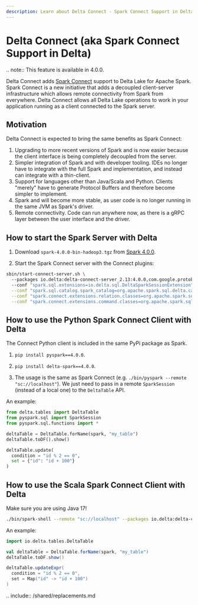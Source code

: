 ```yaml
---
description: Learn about Delta Connect - Spark Connect Support in Delta.
---
```


# Delta Connect (aka Spark Connect Support in Delta)

.. note:: This feature is available in <Delta> 4.0.0.

Delta Connect adds [Spark Connect](https://spark.apache.org/docs/latest/spark-connect-overview.html) support to Delta Lake for Apache Spark. Spark Connect is a new initiative that adds a decoupled client-server infrastructure which allows remote connectivity from Spark from everywhere. Delta Connect allows all Delta Lake operations to work in your application running as a client connected to the Spark server.

## Motivation

Delta Connect is expected to bring the same benefits as Spark Connect:

1. Upgrading to more recent versions of Spark and <Delta> is now easier because the client interface is being completely decoupled from the server.
2. Simpler integration of Spark and <Delta> with developer tooling. IDEs no longer have to integrate with the full Spark and <Delta> implementation, and instead can integrate with a thin-client.
3. Support for languages other than Java/Scala and Python. Clients "merely" have to generate Protocol Buffers and therefore become simpler to implement.
4. Spark and <Delta> will become more stable, as user code is no longer running in the same JVM as Spark's driver.
5. Remote connectivity. Code can run anywhere now, as there is a gRPC layer between the user interface and the driver.

## How to start the Spark Server with Delta

1. Download `spark-4.0.0-bin-hadoop3.tgz` from [Spark 4.0.0](https://archive.apache.org/dist/spark/spark-4.0.0).

2. Start the Spark Connect server with the <Delta> Connect plugins:

```bash
sbin/start-connect-server.sh \ 
  --packages io.delta:delta-connect-server_2.13:4.0.0,com.google.protobuf:protobuf-java:3.25.1 \ 
  --conf "spark.sql.extensions=io.delta.sql.DeltaSparkSessionExtension" \
  --conf "spark.sql.catalog.spark_catalog=org.apache.spark.sql.delta.catalog.DeltaCatalog" \
  --conf "spark.connect.extensions.relation.classes=org.apache.spark.sql.connect.delta.DeltaRelationPlugin" \
  --conf "spark.connect.extensions.command.classes=org.apache.spark.sql.connect.delta.DeltaCommandPlugin"
```

## How to use the Python Spark Connect Client with Delta

The <Delta> Connect Python client is included in the same PyPi package as <Delta> Spark.

1. `pip install pyspark==4.0.0`.

2. `pip install delta-spark==4.0.0`.

3. The usage is the same as Spark Connect (e.g. `./bin/pyspark --remote "sc://localhost"`).
We just need to pass in a remote `SparkSession` (instead of a local one) to the `DeltaTable` API.

An example:

```python
from delta.tables import DeltaTable
from pyspark.sql import SparkSession
from pyspark.sql.functions import *

deltaTable = DeltaTable.forName(spark, "my_table")
deltaTable.toDF().show()

deltaTable.update(
  condition = "id % 2 == 0",
  set = {"id": "id + 100"}
)
```

## How to use the Scala Spark Connect Client with Delta

Make sure you are using Java 17!

```bash
./bin/spark-shell --remote "sc://localhost" --packages io.delta:delta-connect-client_2.13:4.0.0,com.google.protobuf:protobuf-java:3.25.1
```

An example:
    
```scala
import io.delta.tables.DeltaTable

val deltaTable = DeltaTable.forName(spark, "my_table")
deltaTable.toDF.show()

deltaTable.updateExpr(
  condition = "id % 2 == 0",
  set = Map("id" -> "id + 100")
)
```

.. include:: /shared/replacements.md

